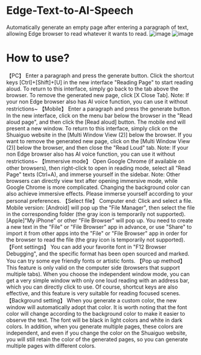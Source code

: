 # Edge-Text-to-AI-Speech
Automatically generate an empty page after entering a paragraph of text, allowing Edge browser to read whatever it wants to read.
![image](https://github.com/user-attachments/assets/6a59fae3-dab5-4ef6-ac5d-2c2e2f56e815)
![image](https://github.com/user-attachments/assets/36b1c764-8dd6-4a22-94e1-ffd2a1dbfcab)
# How to use?
【PC】
Enter a paragraph and press the generate button. Click the shortcut keys [Ctrl]+[Shift]+[U] in the new interface "Reading Page" to start reading aloud. To return to this interface, simply go back to the tab above the browser. To remove the generated new page, click [X Close Tab].
Note: If your non Edge browser also has AI voice function, you can use it without restrictions~
【Mobile】
Enter a paragraph and press the generate button. In the new interface, click on the menu bar below the browser in the "Read aloud page", and then click the [Read aloud] button. The mobile end will present a new window. To return to this interface, simply click on the Shuaiguo website in the [Multi Window View (2)] below the browser. If you want to remove the generated new page, click on the [Multi Window View (2)] below the browser, and then close the "Read Loud" tab.
Note: If your non Edge browser also has AI voice function, you can use it without restrictions~
【Immersive mode】
Open Google Chrome (if available on other browsers), then right-click to open in reading mode, select all "Read Page" texts (Ctrl+A), and immerse yourself in the sidebar.
Note: Other browsers can directly view text after opening immersive mode, while Google Chrome is more complicated. Changing the background color can also achieve immersive effects. Please immerse yourself according to your personal preferences.
【Select file】
Computer end: Click and select a file.
Mobile version: [Android] will pop up the "File Manager", then select the file in the corresponding folder (the gray icon is temporarily not supported).
[Apple]"My iPhone" or other "File Browser" will pop up. You need to create a new text in the "File" or "File Browser" app in advance, or use "Share" to import it from other apps into the "File" or "File Browser" app in order for the browser to read the file (the gray icon is temporarily not supported).
【Font settings】
You can add your favorite font in "F12 Browser Debugging", and the specific format has been open sourced and marked. You can try some eye friendly fonts or artistic fonts.
【Pop up method】
This feature is only valid on the computer side (browsers that support multiple tabs). When you choose the independent window mode, you can get a very simple window with only one loud reading with an address bar, which you can directly click to use. Of course, shortcut keys are also effective, and this feature is very suitable for reading focused scenes.
【Background setting】
When you generate a custom color, the new window will automatically adopt that color. It is worth noting that the font color will change according to the background color to make it easier to observe the text. The font will be black in light colors and white in dark colors. In addition, when you generate multiple pages, these colors are independent, and even if you change the color on the Shuaiguo website, you will still retain the color of the generated pages, so you can generate multiple pages with different colors.
